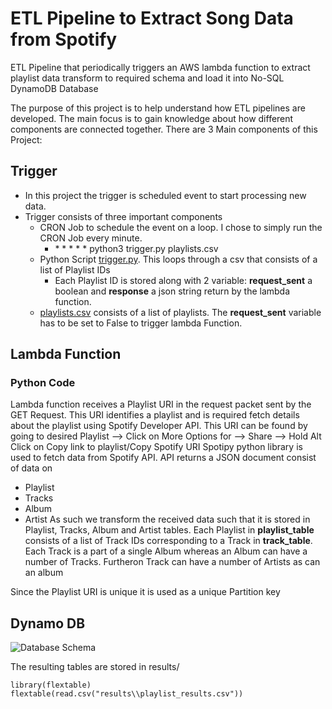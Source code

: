 # ETL Pipeline to Extract Song Data from Spotify
ETL Pipeline that periodically triggers an AWS lambda function to extract playlist data transform to required schema and load it into No-SQL DynamoDB Database

The purpose of this project is to help understand how ETL pipelines are developed. The main focus is to gain knowledge about how different components are connected together.
There are 3 Main components of this Project:
## Trigger

* In this project the trigger is scheduled event to start processing new data.
* Trigger consists of three important components
  * CRON Job to schedule the event on a loop. I chose to simply run the CRON Job every minute.
    * \* \* \* \* \* python3 trigger.py playlists.csv
  * Python Script [trigger.py](https://github.com/AshwinDeshpande96/Spotify-ETL-Pipeline-AWS-Lambda-DynamoDB/blob/main/trigger/trigger.py). This loops through a csv that consists of a list of Playlist IDs
    * Each Playlist ID is stored along with 2 variable: **request_sent** a boolean and **response** a json string return by the lambda function.
  * [playlists.csv](https://github.com/AshwinDeshpande96/Spotify-ETL-Pipeline-AWS-Lambda-DynamoDB/blob/main/trigger/playlists.csv) consists of a list of playlists. The **request_sent** variable has to be set to False to trigger lambda Function.

## Lambda Function
### Python Code
Lambda function receives a Playlist URI in the request packet sent by the GET Request.
This URI identifies a playlist and is required fetch details about the playlist using Spotify Developer API. This URI can be found by going to desired Playlist --> Click on More Options for <PlaylistName> --> Share --> Hold Alt Click on Copy link to playlist/Copy Spotify URI
Spotipy python library is used to fetch data from Spotify API. API returns a JSON document consist of data on
 * Playlist
 * Tracks
 * Album
 * Artist
 As such we transform the received data such that it is stored in Playlist, Tracks, Album and Artist tables. Each Playlist in **playlist_table** consists of a list of Track IDs corresponding to a Track in **track_table**. Each Track is a part of a single Album whereas an Album can have a number of Tracks. Furtheron Track can have a number of Artists as can an album
 
 Since the Playlist URI is unique it is used as a unique Partition key 
 
## Dynamo DB
 ![Database Schema](https://github.com/AshwinDeshpande96/Spotify-ETL-Pipeline-AWS-Lambda-DynamoDB/blob/main/dynamo_db_Schema.png)
 
 The resulting tables are stored in results/
 ```{r, echo=FALSE, warning=FALSE}
library(flextable)
flextable(read.csv("results\\playlist_results.csv"))
```
